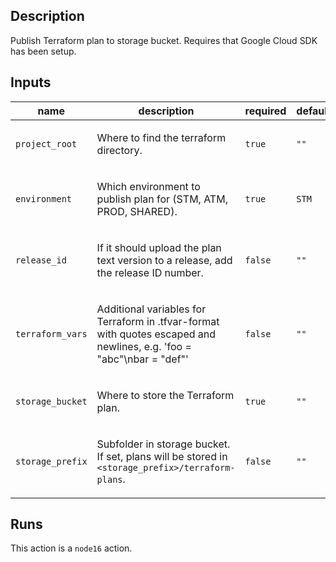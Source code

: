 ## Description

Publish Terraform plan to storage bucket. Requires that Google Cloud SDK has been setup.


## Inputs

| name | description | required | default |
| --- | --- | --- | --- |
| `project_root` | <p>Where to find the terraform directory.</p> | `true` | `""` |
| `environment` | <p>Which environment to publish plan for (STM, ATM, PROD, SHARED).</p> | `true` | `STM` |
| `release_id` | <p>If it should upload the plan text version to a release, add the release ID number.</p> | `false` | `""` |
| `terraform_vars` | <p>Additional variables for Terraform in .tfvar-format with quotes escaped and newlines, e.g. 'foo = \"abc\"\nbar = \"def\"'</p> | `false` | `""` |
| `storage_bucket` | <p>Where to store the Terraform plan.</p> | `true` | `""` |
| `storage_prefix` | <p>Subfolder in storage bucket. If set, plans will be stored in <code>&lt;storage_prefix&gt;/terraform-plans</code>.</p> | `false` | `""` |


## Runs

This action is a `node16` action.


